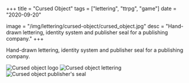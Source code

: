 +++
title = "Cursed Object"
tags = ["lettering", "ttrpg", "game"]
date = "2020-09-20"

image = "/img/lettering/cursed-object/cursed_object.jpg"
desc = "Hand-drawn lettering, identity system and publisher seal for a publishing company."
+++

Hand-drawn lettering, identity system and publisher seal for a publishing company.

![Cursed object logo](/img/lettering/cursed-object/cursed_object.jpg "Cursed object logo and sigil")
![Cursed object lettering](/img/lettering/cursed-object/cursed_object_2.jpg "Cursed object lettering")
![Cursed object publisher's seal](/img/lettering/cursed-object/cursed_object_3.jpg "Cursed object publisher's seal")
